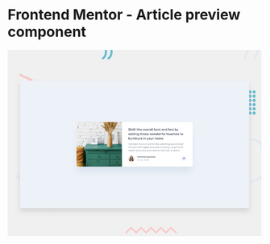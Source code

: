 # Frontend Mentor - Article preview component

![Design preview for the Article preview component coding challenge](./assets/images/desktop-preview.jpg)